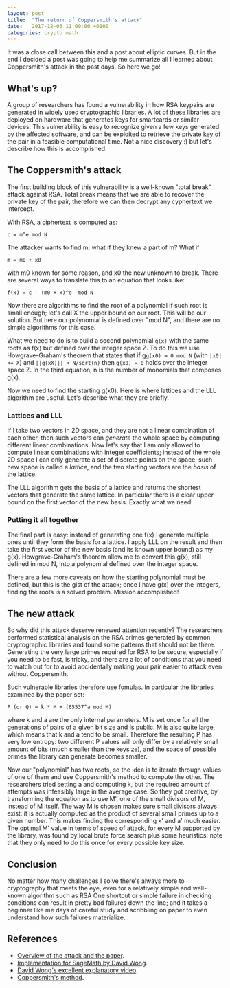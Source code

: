 ```yaml
---
layout: post
title:  "The return of Coppersmith's attack"
date:   2017-12-03 11:00:00 +0100
categories: crypto math
---
```


It was a close call between this and a post about elliptic curves. But in the
end I decided a post was going to help me summarize all I learned about
Coppersmith's attack in the past days. So here we go!

## What's up?

A group of researchers has found a vulnerability in how RSA keypairs are
generated in widely used cryptographic libraries. A lot of these libraries are
deployed on hardware that generates keys for smartcards or similar devices. This
vulnerability is easy to recognize given a few keys generated by the affected
software, and can be exploited to retrieve the private key of the pair in a
feasible computational time. Not a nice discovery :) but let's describe how
this is accomplished.

## The Coppersmith's attack

The first building block of this vulnerability is a well-known "total break"
attack against RSA. Total break means that we are able to recover the
private key of the pair, therefore we can then decrypt any cyphertext we
intercept.

With RSA, a ciphertext is computed as:

```
c = m^e mod N
```

The attacker wants to find m; what if they knew a part of m? What if

```
m = m0 + x0
```

with m0 known for some reason, and x0 the new unknown to break. There are
several ways to translate this to an equation that looks like:

```
f(x) = c - (m0 + x)^e  mod N
```

Now there are algorithms to find the root of a polynomial if such root
is small enough; let's call X the upper bound on our root. This will be our
solution. But here our polynomial is defined over "mod N", and there are no
simple algorithms for this case.

What we need to do is to build a second polynomial ```g(x)``` with the same roots as
f(x) but defined over the integer space Z. To do this we use Howgrave-Graham's
theorem that states that if g```g(x0) = 0 mod N``` (with ```|x0| <= X```) and
```||g(xX)|| < N/sqrt(n)``` then ```g(x0) = 0``` holds over the integer space
Z. In the third equation, n is the number of monomials that composes g(x).

Now we need to find the starting g(x0). Here is where lattices and the LLL
algorithm are useful. Let's describe what they are briefly.

### Lattices and LLL

If I take two vectors in 2D space, and they are not a linear combination of
each other, then such vectors can _generate_ the whole space by computing
different linear combinations. Now let's say that I am only allowed to compute
linear combinations with integer coefficients; instead of the whole 2D space
I can only generate a set of discrete points on the space: such new space
is called a _lattice_, and the two starting vectors are the _basis_ of
the lattice.

The LLL algorithm gets the basis of a lattice and returns the shortest vectors
that generate the same lattice. In particular there is a clear upper bound
on the first vector of the new basis. Exactly what we need!

### Putting it all together

The final part is easy: instead of generating one f(x) I generate multiple
ones until they form the basis for a lattice. I apply LLL on the result and
then take the first vector of the new basis (and its known upper bound) as
my g(x). Howgrave-Graham's theorem allow me to convert this g(x), still defined
in mod N, into a polynomial defined over the integer space.

There are a few more caveats on how the starting polynomial must be defined,
but this is the gist of the attack; once I have g(x) over the integers,
finding the roots is a solved problem. Mission accomplished!

## The new attack

So why did this attack deserve renewed attention recently? The researchers
performed statistical analysis on the RSA primes generated by common cryptographic
libraries and found some patterns that should not be there. Generating the very large
primes required for RSA to be secure, especially if you need to be fast, is
tricky, and there are a lot of conditions that you need to watch out for to
avoid accidentally making your pair easier to attack even without Coppersmith.

Such vulnerable libraries therefore use fomulas. In particular the libraries
examined by the paper set:

```
P (or Q) = k * M + (65537^a mod M)
```

where k and a are the only internal parameters. M is set once for all
the generations of pairs of a given bit size and is public. M is also quite large,
which means that k and a tend to be small. Therefore the resulting P has very
low entropy: two different P values will only differ by a relatively small amount
of bits (much smaller than the keysize), and the space of possible primes the
library can generate becomes smaller.

Now our "polynomial" has two roots, so the idea is to iterate through values of
one of them and use Coppersmith's method to compute the other. The researchers
tried setting a and computing k, but the required amount of attempts was
infeasibly large in the average case. So they got creative, by transforming the
equation as to use M', one of the small divisors of M, instead of M
itself. The way M is chosen makes sure small divisors always exist: it is actually
computed as the product of several small primes up to a given number. This makes
finding the corresponding k' and a' much easier. The optimal M' value in terms of
speed of attack, for every M supported by the library, was found by local
brute force search plus some heuristics; note that they only need to do this
once for every possible key size.

## Conclusion

No matter how many challenges I solve there's always more to cryptography that
meets the eye, even for a relatively simple and well-known algorithm such as RSA
One shortcut or simple failure in checking conditions can result in pretty bad
failures down the line; and it takes a beginner like me days of careful study
and scribbling on paper to even understand how such failures materialize.

## References

- [Overview of the attack and the paper](https://crocs.fi.muni.cz/public/papers/rsa_ccs17).
- [Implementation for SageMath by David Wong](https://github.com/mimoo/RSA-and-LLL-attacks).
- [David Wong's excellent explanatory video](https://www.youtube.com/watch?v=3cicTG3zeVQ).
- [Coppersmith's method](https://en.wikipedia.org/wiki/Coppersmith_method).
